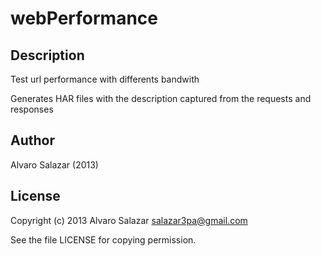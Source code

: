 webPerformance
==============

Description
-----------

Test url performance with differents bandwith

Generates HAR files with the description captured from the requests and responses


Author
------
Alvaro Salazar (2013)


License
-------

Copyright (c) 2013 Alvaro Salazar salazar3pa@gmail.com

See the file LICENSE for copying permission.
